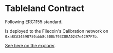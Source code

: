 # Tableland Contract

Following ERC1155 standard.

Is deployed to the Filecoin's Calibration network on `0xa8CA34598750abb8c500b793C8BA0247e4297F7b`.

[See here on the explorer](https://calibration.filscan.io/address/0xa8CA34598750abb8c500b793C8BA0247e4297F7b).
